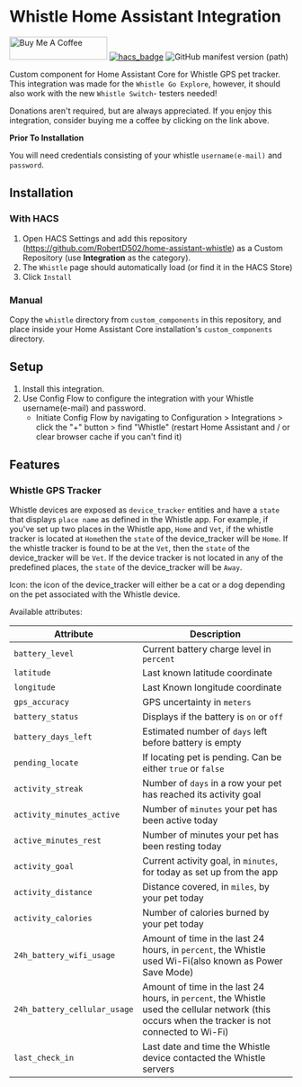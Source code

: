 # Whistle Home Assistant Integration
<a href="https://www.buymeacoffee.com/RobertD502" target="_blank"><img src="https://cdn.buymeacoffee.com/buttons/default-orange.png" alt="Buy Me A Coffee" height="41" width="174"></a>
[![hacs_badge](https://img.shields.io/badge/HACS-Custom-orange.svg)](https://github.com/custom-components/hacs) ![GitHub manifest version (path)](https://img.shields.io/github/manifest-json/v/RobertD502/home-assistant-whistle?filename=custom_components%2Fwhistle%2Fmanifest.json)

Custom component for Home Assistant Core for Whistle GPS pet tracker. This integration was made for the `Whistle Go Explore`, however, it should also work with the new `Whistle Switch`- testers needed!

Donations aren't required, but are always appreciated. If you enjoy this integration, consider buying me a coffee by clicking on the link above.

**Prior To Installation**

You will need credentials consisting of your whistle `username(e-mail)` and `password`.

## Installation

### With HACS
1. Open HACS Settings and add this repository (https://github.com/RobertD502/home-assistant-whistle)
as a Custom Repository (use **Integration** as the category).
2. The `Whistle` page should automatically load (or find it in the HACS Store)
3. Click `Install`

### Manual
Copy the `whistle` directory from `custom_components` in this repository,
and place inside your Home Assistant Core installation's `custom_components` directory.


## Setup
1. Install this integration.
2. Use Config Flow to configure the integration with your Whistle username(e-mail) and password.
    * Initiate Config Flow by navigating to Configuration > Integrations > click the "+" button > find "Whistle" (restart Home Assistant and / or clear browser cache if you can't find it)

## Features

### Whistle GPS Tracker
Whistle devices are exposed as `device_tracker` entities and have a `state` that displays `place name` as defined in the Whistle app. For example, if you've set up two places in the Whistle app, `Home` and `Vet`, if the whistle tracker is located at `Home`then the `state` of the device_tracker will be `Home`. If the whistle tracker is found to be at the `Vet`, then the `state` of the device_tracker will be `Vet`. If the device tracker is not located in any of the predefined places, the `state` of the device_tracker will be `Away`.  

Icon: the icon of the device_tracker will either be a cat or a dog depending on the pet associated with the Whistle device.

Available attributes:

| Attribute | Description |
| --- | --- |
| `battery_level` | Current battery charge level in `percent` |
| `latitude` | Last known latitude coordinate |
| `longitude` | Last Known longitude coordinate |
| `gps_accuracy` | GPS uncertainty in `meters` |
| `battery_status` | Displays if the battery is `on` or `off` |
| `battery_days_left` | Estimated number of `days` left before battery is empty |
| `pending_locate` | If locating pet is pending. Can be either `true` or `false` |
| `activity_streak` | Number of `days` in a row your pet has reached its activity goal |
| `activity_minutes_active` | Number of `minutes` your pet has been active today |
| `active_minutes_rest` | Number of minutes your pet has been resting today |
| `activity_goal` | Current activity goal, in `minutes`, for today as set up from the app |
| `activity_distance` | Distance covered, in `miles`, by your pet today |
| `activity_calories` | Number of calories burned by your pet today |
| `24h_battery_wifi_usage` | Amount of time in the last 24 hours, in `percent`, the Whistle used Wi-Fi(also known as Power Save Mode) |
| `24h_battery_cellular_usage` | Amount of time in the last 24 hours, in `percent`, the Whistle used the cellular network (this occurs when the tracker is not connected to Wi-Fi) |
| `last_check_in` | Last date and time the Whistle device contacted the Whistle servers |
